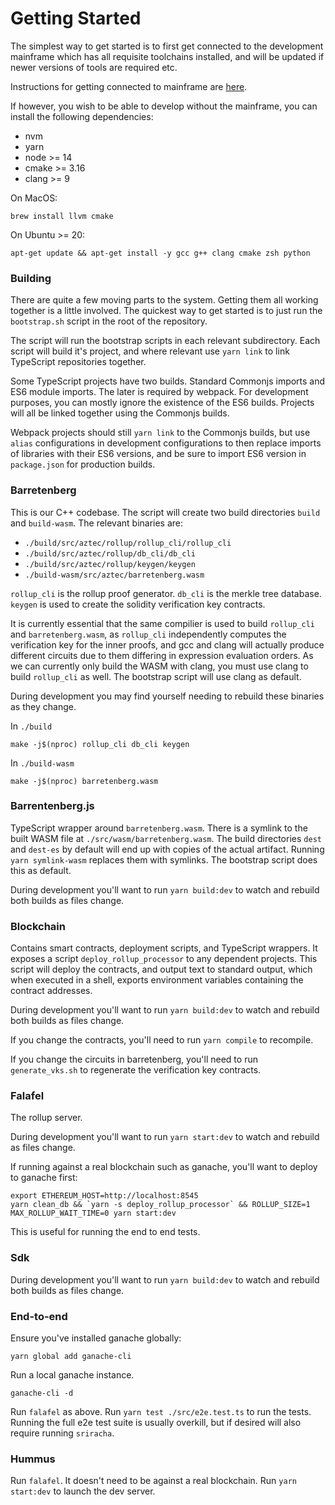 # Getting Started

The simplest way to get started is to first get connected to the development mainframe which has all requisite
toolchains installed, and will be updated if newer versions of tools are required etc.

Instructions for getting connected to mainframe are [here](../mainframe/README.md).

If however, you wish to be able to develop without the mainframe, you can install the following dependencies:

- nvm
- yarn
- node >= 14
- cmake >= 3.16
- clang >= 9

On MacOS:

```
brew install llvm cmake
```

On Ubuntu >= 20:

```
apt-get update && apt-get install -y gcc g++ clang cmake zsh python
```

### Building

There are quite a few moving parts to the system. Getting them all working together is a little involved. The quickest
way to get started is to just run the `bootstrap.sh` script in the root of the repository.

The script will run the bootstrap scripts in each relevant subdirectory.
Each script will build it's project, and where relevant use `yarn link` to link TypeScript repositories together.

Some TypeScript projects have two builds. Standard Commonjs imports and ES6 module imports. The later is required by
webpack. For development purposes, you can mostly ignore the existence of the ES6 builds. Projects will all be linked
together using the Commonjs builds.

Webpack projects should still `yarn link` to the Commonjs builds, but use `alias` configurations in development
configurations to then replace imports of libraries with their ES6 versions, and be sure to import ES6 version
in `package.json` for production builds.

### Barretenberg

This is our C++ codebase. The script will create two build directories `build` and `build-wasm`.
The relevant binaries are:

- `./build/src/aztec/rollup/rollup_cli/rollup_cli`
- `./build/src/aztec/rollup/db_cli/db_cli`
- `./build/src/aztec/rollup/keygen/keygen`
- `./build-wasm/src/aztec/barretenberg.wasm`

`rollup_cli` is the rollup proof generator. `db_cli` is the merkle tree database. `keygen` is used to create the
solidity verification key contracts.

It is currently essential that the same compilier is used to build `rollup_cli` and `barretenberg.wasm`, as `rollup_cli`
independently computes the verification key for the inner proofs, and gcc and clang will actually produce different
circuits due to them differing in expression evaluation orders. As we can currently only build the WASM with clang,
you must use clang to build `rollup_cli` as well. The bootstrap script will use clang as default.

During development you may find yourself needing to rebuild these binaries as they change.

In `./build`

```
make -j$(nproc) rollup_cli db_cli keygen
```

In `./build-wasm`

```
make -j$(nproc) barretenberg.wasm
```

### Barrentenberg.js

TypeScript wrapper around `barretenberg.wasm`. There is a symlink to the built WASM file at
`./src/wasm/barretenberg.wasm`. The build directories `dest` and `dest-es` by default will end up with copies of the
actual artifact. Running `yarn symlink-wasm` replaces them with symlinks. The bootstrap script does this as default.

During development you'll want to run `yarn build:dev` to watch and rebuild both builds as files change.

### Blockchain

Contains smart contracts, deployment scripts, and TypeScript wrappers. It exposes a script `deploy_rollup_processor`
to any dependent projects. This script will deploy the contracts, and output text to standard output, which when
executed in a shell, exports environment variables containing the contract addresses.

During development you'll want to run `yarn build:dev` to watch and rebuild both builds as files change.

If you change the contracts, you'll need to run `yarn compile` to recompile.

If you change the circuits in barretenberg, you'll need to run `generate_vks.sh` to regenerate the verification key contracts.

### Falafel

The rollup server.

During development you'll want to run `yarn start:dev` to watch and rebuild as files change.

If running against a real blockchain such as ganache, you'll want to deploy to ganache first:

```
export ETHEREUM_HOST=http://localhost:8545
yarn clean_db && `yarn -s deploy_rollup_processor` && ROLLUP_SIZE=1 MAX_ROLLUP_WAIT_TIME=0 yarn start:dev
```

This is useful for running the end to end tests.

### Sdk

During development you'll want to run `yarn build:dev` to watch and rebuild both builds as files change.

### End-to-end

Ensure you've installed ganache globally:

```
yarn global add ganache-cli
```

Run a local ganache instance.

```
ganache-cli -d
```

Run `falafel` as above. Run `yarn test ./src/e2e.test.ts` to run the tests. Running the full e2e test suite is usually
overkill, but if desired will also require running `sriracha`.

### Hummus

Run `falafel`. It doesn't need to be against a real blockchain. Run `yarn start:dev` to launch the dev server.
